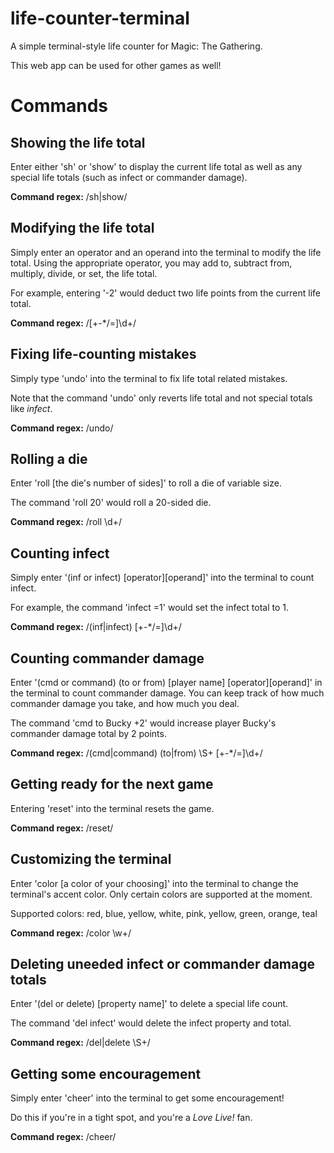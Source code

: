 # life-counter-terminal
A simple terminal-style life counter for Magic: The Gathering.

This web app can be used for other games as well!

# Commands
## Showing the life total

Enter either 'sh' or 'show' to display the current life total as well as any special life totals (such as infect or commander damage).

**Command regex:** /sh|show/


## Modifying the life total

Simply enter an operator and an operand into the terminal to modify the life total.
Using the appropriate operator, you may add to, subtract from, multiply, divide, or set, the life total.

For example, entering '-2' would deduct two life points from the current life total.

**Command regex:** /[+-*/=]\d+/


## Fixing life-counting mistakes

Simply type 'undo' into the terminal to fix life total related mistakes.

Note that the command 'undo' only reverts life total and not special totals like *infect*.

**Command regex:** /undo/

## Rolling a die

Enter 'roll [the die's number of sides]' to roll a die of variable size.

The command 'roll 20' would roll a 20-sided die.

**Command regex:** /roll \d+/


## Counting infect

Simply enter '(inf or infect) [operator][operand]' into the terminal to count infect.

For example, the command 'infect =1' would set the infect total to 1.

**Command regex:** /(inf|infect) [+-*/=]\d+/


## Counting commander damage

Enter '(cmd or command) (to or from) [player name] [operator][operand]' in the terminal to count commander damage.
You can keep track of how much commander damage you take, and how much you deal.

The command 'cmd to Bucky +2' would increase player Bucky's commander damage total by 2 points.

**Command regex:** /(cmd|command) (to|from) \S+ [+-*/=]\d+/


## Getting ready for the next game

Entering 'reset' into the terminal resets the game.

**Command regex:** /reset/


## Customizing the terminal

Enter 'color [a color of your choosing]' into the terminal to change the terminal's accent color.
Only certain colors are supported at the moment.

Supported colors: red, blue, yellow, white, pink, yellow, green, orange, teal

**Command regex:** /color \w+/


## Deleting uneeded infect or commander damage totals

Enter '(del or delete) [property name]' to delete a special life count.

The command 'del infect' would delete the infect property and total.

**Command regex:** /del|delete \S+/


## Getting some encouragement

Simply enter 'cheer' into the terminal to get some encouragement!

Do this if you're in a tight spot, and you're a *Love Live!* fan.

**Command regex:** /cheer/